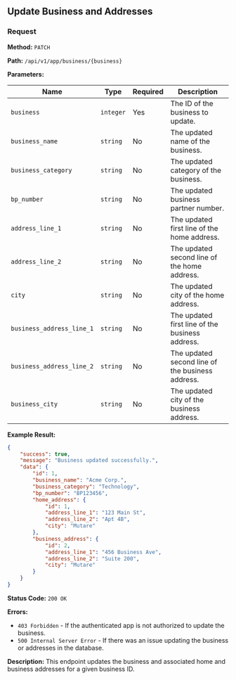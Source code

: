 
## Update Business and Addresses

### Request

**Method:** `PATCH`

**Path:** `/api/v1/app/business/{business}`

**Parameters:**

| Name                     | Type     | Required | Description                                     |
|--------------------------|----------|----------|--------------------------------------------------|
| `business`               | `integer`| Yes      | The ID of the business to update.               |
| `business_name`          | `string` | No       | The updated name of the business.               |
| `business_category`      | `string` | No       | The updated category of the business.           |
| `bp_number`              | `string` | No       | The updated business partner number.            |
| `address_line_1`         | `string` | No       | The updated first line of the home address.     |
| `address_line_2`         | `string` | No       | The updated second line of the home address.    |
| `city`                   | `string` | No       | The updated city of the home address.           |
| `business_address_line_1`| `string` | No       | The updated first line of the business address. |
| `business_address_line_2`| `string` | No       | The updated second line of the business address.|
| `business_city`          | `string` | No       | The updated city of the business address.       |

**Example Result:**

```json
{
    "success": true,
    "message": "Business updated successfully.",
    "data": {
        "id": 1,
        "business_name": "Acme Corp.",
        "business_category": "Technology",
        "bp_number": "BP123456",
        "home_address": {
            "id": 1,
            "address_line_1": "123 Main St",
            "address_line_2": "Apt 4B",
            "city": "Mutare"
        },
        "business_address": {
            "id": 2,
            "address_line_1": "456 Business Ave",
            "address_line_2": "Suite 200",
            "city": "Mutare"
        }
    }
}
```

**Status Code:** `200 OK`

**Errors:**

- `403 Forbidden` - If the authenticated app is not authorized to update the business.
- `500 Internal Server Error` - If there was an issue updating the business or addresses in the database.

**Description:** This endpoint updates the business and associated home and business addresses for a given business ID.